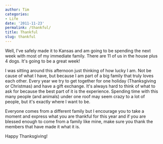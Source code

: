 ```yaml
---
author: Tim
categories:
- Life
date: '2011-11-23'
permalink: /thankful/
title: Thankful
slug: thankful
---
```


Well, I've safely made it to Kansas and am going to be spending the next week with most of my immediate family. There are 11 of us in the house plus 4 dogs. It's going to be a great week!

I was sitting around this afternoon just thinking of how lucky I am. Not be cause of what I have, but because I am part of a big family that truly loves each other. Every year we try to get together for one holiday (Thanksgiving or Christmas) and have a gift exchange. It's always hard to think of what to ask for because the best part of it is the experience. Spending time with this many people (and animals) under one roof may seem crazy to a lot of people, but it's exactly where I want to be.

Everyone comes from a different family but I encourage you to take a moment and express what you are thankful for this year and if you are blessed enough to come from a family like mine, make sure you thank the members that have made it what it is.

Happy Thanksgiving!
 